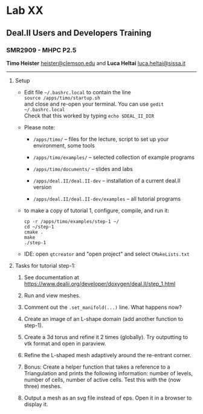 #  Lab XX
## Deal.II Users and Developers Training 
### SMR2909 - MHPC P2.5

**Timo Heister** <heister@clemson.edu> 
and
**Luca Heltai** <luca.heltai@sissa.it>

* * * * *

1.  Setup

    -   Edit file ``~/.bashrc.local`` to contain the line\
        ``source /apps/timo/startup.sh``\
        and close and re-open your terminal. You can use
        ``gedit ~/.bashrc.local``\
        Check that this worked by typing ``echo $DEAL_II_DIR``

    -   Please note:

        -   ``/apps/timo/`` – files for the lecture, script to set up your
            environment, some tools

        -   ``/apps/timo/examples/`` – selected collection of example
            programs

        -   ``/apps/timo/documents/`` – slides and labs

        -   ``/apps/deal.II/deal.II-dev`` – installation of a current
            deal.II version

        -   ``/apps/deal.II/deal.II-dev/examples`` – all tutorial programs

    -   to make a copy of tutorial 1, configure, compile, and run it:

            cp -r /apps/timo/examples/step-1 ~/
            cd ~/step-1
            cmake .
            make
            ./step-1

    -   IDE: open ``qtcreator`` and "open project" and select
        ``CMakeLists.txt``

2.  Tasks for tutorial step-1:

    1.  See documentation at\
        <https://www.dealii.org/developer/doxygen/deal.II/step_1.html>

    2.  Run and view meshes.

    3.  Comment out the ``.set_manifold(...)`` line. What happens now?

    4.  Create an image of an L-shape domain (add another function to
        step-1).

    5.  Create a 3d torus and refine it 2 times (globally). Try
        outputting to vtk format and open in paraview.

    6.  Refine the L-shaped mesh adaptively around the re-entrant
        corner.

    7.  Bonus: Create a helper function that takes a reference to a
        Triangulation and prints the following information: number of
        levels, number of cells, number of active cells. Test this with
        the (now three) meshes.

    8.  Output a mesh as an svg file instead of eps. Open it in a
        browser to display it.


